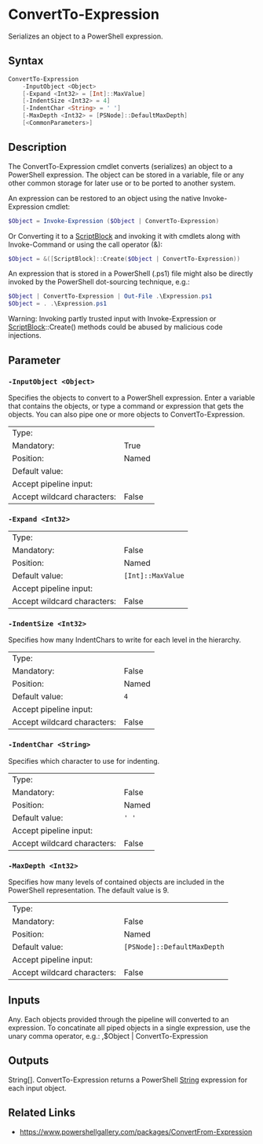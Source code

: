<!-- markdownlint-disable MD033 -->
# ConvertTo-Expression

Serializes an object to a PowerShell expression.

## Syntax

```PowerShell
ConvertTo-Expression
    -InputObject <Object>
    [-Expand <Int32> = [Int]::MaxValue]
    [-IndentSize <Int32> = 4]
    [-IndentChar <String> = ' ']
    [-MaxDepth <Int32> = [PSNode]::DefaultMaxDepth]
    [<CommonParameters>]
```

## Description

The ConvertTo-Expression cmdlet converts (serializes) an object to a
PowerShell expression. The object can be stored in a variable,  file or
any other common storage for later use or to be ported to another
system.

An expression can be restored to an object using the native
Invoke-Expression cmdlet:

```PowerShell
$Object = Invoke-Expression ($Object | ConvertTo-Expression)
```

Or Converting it to a [ScriptBlock](#scriptblock) and invoking it with cmdlets
along with Invoke-Command or using the call operator (&):

```PowerShell
$Object = &([ScriptBlock]::Create($Object | ConvertTo-Expression))
```

An expression that is stored in a PowerShell (.ps1) file might also
be directly invoked by the PowerShell dot-sourcing technique,  e.g.:

```PowerShell
$Object | ConvertTo-Expression | Out-File .\Expression.ps1
$Object = . .\Expression.ps1
```

Warning: Invoking partly trusted input with Invoke-Expression or
[ScriptBlock](#scriptblock)::Create() methods could be abused by malicious code
injections.

## Parameter

### <a id="-inputobject">**`-InputObject <Object>`**</a>

Specifies the objects to convert to a PowerShell expression. Enter a
variable that contains the objects,  or type a command or expression
that gets the objects. You can also pipe one or more objects to
ConvertTo-Expression.

<table>
<tr><td>Type:</td><td></td></tr>
<tr><td>Mandatory:</td><td>True</td></tr>
<tr><td>Position:</td><td>Named</td></tr>
<tr><td>Default value:</td><td></td></tr>
<tr><td>Accept pipeline input:</td><td></td></tr>
<tr><td>Accept wildcard characters:</td><td>False</td></tr>
</table>

### <a id="-expand">**`-Expand <Int32>`**</a>

<table>
<tr><td>Type:</td><td></td></tr>
<tr><td>Mandatory:</td><td>False</td></tr>
<tr><td>Position:</td><td>Named</td></tr>
<tr><td>Default value:</td><td><code>[Int]::MaxValue</code></td></tr>
<tr><td>Accept pipeline input:</td><td></td></tr>
<tr><td>Accept wildcard characters:</td><td>False</td></tr>
</table>

### <a id="-indentsize">**`-IndentSize <Int32>`**</a>

Specifies how many IndentChars to write for each level in the hierarchy.

<table>
<tr><td>Type:</td><td></td></tr>
<tr><td>Mandatory:</td><td>False</td></tr>
<tr><td>Position:</td><td>Named</td></tr>
<tr><td>Default value:</td><td><code>4</code></td></tr>
<tr><td>Accept pipeline input:</td><td></td></tr>
<tr><td>Accept wildcard characters:</td><td>False</td></tr>
</table>

### <a id="-indentchar">**`-IndentChar <String>`**</a>

Specifies which character to use for indenting.

<table>
<tr><td>Type:</td><td></td></tr>
<tr><td>Mandatory:</td><td>False</td></tr>
<tr><td>Position:</td><td>Named</td></tr>
<tr><td>Default value:</td><td><code>' '</code></td></tr>
<tr><td>Accept pipeline input:</td><td></td></tr>
<tr><td>Accept wildcard characters:</td><td>False</td></tr>
</table>

### <a id="-maxdepth">**`-MaxDepth <Int32>`**</a>

Specifies how many levels of contained objects are included in the
PowerShell representation. The default value is 9.

<table>
<tr><td>Type:</td><td></td></tr>
<tr><td>Mandatory:</td><td>False</td></tr>
<tr><td>Position:</td><td>Named</td></tr>
<tr><td>Default value:</td><td><code>[PSNode]::DefaultMaxDepth</code></td></tr>
<tr><td>Accept pipeline input:</td><td></td></tr>
<tr><td>Accept wildcard characters:</td><td>False</td></tr>
</table>

## Inputs

Any. Each objects provided through the pipeline will converted to an
expression. To concatinate all piped objects in a single expression,
use the unary comma operator,  e.g.: ,$Object | ConvertTo-Expression

## Outputs

String[]. ConvertTo-Expression returns a PowerShell [String](#string) expression
for each input object.

## Related Links

* https://www.powershellgallery.com/packages/ConvertFrom-Expression
